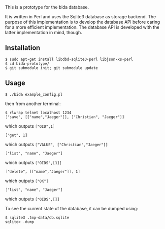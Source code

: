 This is a prototype for the bida database.

It is written in Perl and uses the Sqlite3 database as
storage backend. The purpose of this implementation is to develop the
database API before caring for a more efficient implementation.
The database API is developed with the latter implementation in mind,
though.

## Installation

    $ sudo apt-get install libdbd-sqlite3-perl libjson-xs-perl
    $ cd bida-prototype/
    $ git submodule init; git submodule update

## Usage

    $ ./bida example_config.pl

then from another terminal:

    $ rlwrap telnet localhost 1234
    ["save", [["name","Jaeger"]], ["Christian", "Jaeger"]]

which outputs `["OID",1]`

    ["get", 1]

which outputs `["VALUE", ["Christian","Jaeger"]]`

    ["list", "name", "Jaeger"]

which outputs `["OIDS",[1]]`

    ["delete", [["name","Jaeger"]], 1]

which outputs `["OK"]`

    ["list", "name", "Jaeger"]

which outputs `["OIDS",[]]`

To see the current state of the database, it can be dumped using:

    $ sqlite3 .tmp-data/db.sqlite
    sqlite> .dump

